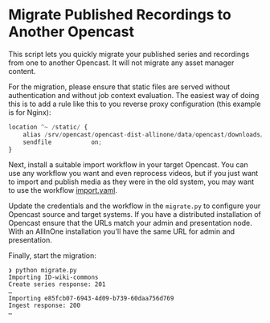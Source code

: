 # Migrate Published Recordings to Another Opencast

This script lets you quickly migrate your published series and recordings from one to another Opencast.
It will not migrate any asset manager content.

For the migration, please ensure that static files are served without authentication and without job context evaluation.
The easiest way of doing this is to add a rule like this to you reverse proxy configuration
(this example is for Nginx):

```py
location ^~ /static/ {
	alias /srv/opencast/opencast-dist-allinone/data/opencast/downloads/;
	sendfile           on;
}
```

Next, install a suitable import workflow in your target Opencast.
You can use any workflow you want and even reprocess videos,
but if you just want to import and publish media as they were in the old system,
you may want to use the workflow [import.yaml](import.yaml).

Update the credentials and the workflow in the `migrate.py` to configure your Opencast source and target systems. If you have a distributed installation of Opencast ensure that the URLs match your admin and presentation node. With an AllInOne installation you'll have the same URL for admin and presentation.

Finally, start the migration:

```
❯ python migrate.py
Importing ID-wiki-commons
Create series response: 201
…
Importing e85fcb07-6943-4d09-b739-60daa756d769
Ingest response: 200
…
```
